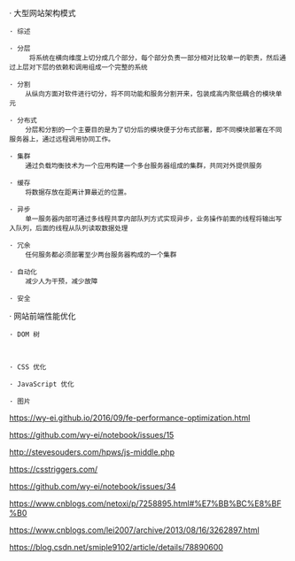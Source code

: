 · 大型网站架构模式

    · 综述

    · 分层
         将系统在横向维度上切分成几个部分，每个部分负责一部分相对比较单一的职责，然后通过上层对下层的依赖和调用组成一个完整的系统
   
    · 分割
        从纵向方面对软件进行切分，将不同功能和服务分割开来，包装成高内聚低耦合的模块单元
    
    · 分布式
        分层和分割的一个主要目的是为了切分后的模块便于分布式部署，即不同模块部署在不同服务器上，通过远程调用协同工作。
    
    · 集群
        通过负载均衡技术为一个应用构建一个多台服务器组成的集群，共同对外提供服务
    
    · 缓存
        将数据存放在距离计算最近的位置。
    
    · 异步
        单一服务器内部可通过多线程共享内部队列方式实现异步，业务操作前面的线程将输出写入队列，后面的线程从队列读取数据处理
    
    · 冗余
        任何服务都必须部署至少两台服务器构成的一个集群
    
    · 自动化
        减少人为干预，减少故障
    
    · 安全
        

· 网站前端性能优化
    
    · DOM 树
    
    
    
    · CSS 优化

    · JavaScript 优化

    · 图片

https://wy-ei.github.io/2016/09/fe-performance-optimization.html


https://github.com/wy-ei/notebook/issues/15

http://stevesouders.com/hpws/js-middle.php

https://csstriggers.com/

https://github.com/wy-ei/notebook/issues/34

https://www.cnblogs.com/netoxi/p/7258895.html#%E7%BB%BC%E8%BF%B0

https://www.cnblogs.com/lei2007/archive/2013/08/16/3262897.html

https://blog.csdn.net/smiple9102/article/details/78890600

